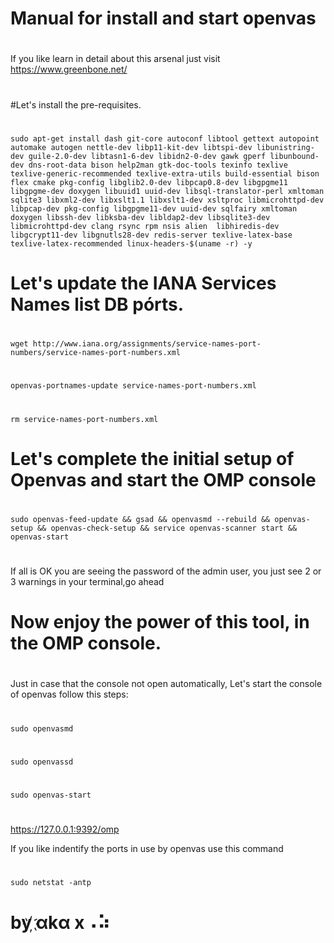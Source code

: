 # Manual for install and start openvas 

#
#
#
If you like learn in detail about this arsenal just visit https://www.greenbone.net/


#
#Let's install the pre-requisites.
#
    sudo apt-get install dash git-core autoconf libtool gettext autopoint automake autogen nettle-dev libp11-kit-dev libtspi-dev libunistring-dev guile-2.0-dev libtasn1-6-dev libidn2-0-dev gawk gperf libunbound-dev dns-root-data bison help2man gtk-doc-tools texinfo texlive texlive-generic-recommended texlive-extra-utils build-essential bison flex cmake pkg-config libglib2.0-dev libpcap0.8-dev libgpgme11 libgpgme-dev doxygen libuuid1 uuid-dev libsql-translator-perl xmltoman sqlite3 libxml2-dev libxslt1.1 libxslt1-dev xsltproc libmicrohttpd-dev libpcap-dev pkg-config libgpgme11-dev uuid-dev sqlfairy xmltoman doxygen libssh-dev libksba-dev libldap2-dev libsqlite3-dev libmicrohttpd-dev clang rsync rpm nsis alien  libhiredis-dev libgcrypt11-dev libgnutls28-dev redis-server texlive-latex-base texlive-latex-recommended linux-headers-$(uname -r) -y

#
# Let's update the IANA Services Names list DB pórts.
#
    wget http://www.iana.org/assignments/service-names-port-numbers/service-names-port-numbers.xml
#
    openvas-portnames-update service-names-port-numbers.xml
#
    rm service-names-port-numbers.xml


#
# Let's complete the initial setup of Openvas and start the OMP console
#
    sudo openvas-feed-update && gsad && openvasmd --rebuild && openvas-setup && openvas-check-setup && service openvas-scanner start && openvas-start

#
If all is OK you are seeing the password of the admin user, you just see 2 or 3 warnings in your terminal,go ahead
#
# Now enjoy the power of this tool, in the OMP console.

#
#
#
Just in case that the console not open automatically, Let's start the console of openvas follow this steps:
#
#
    sudo openvasmd
#
    sudo openvassd

#
    sudo openvas-start
#
https://127.0.0.1:9392/omp

If you like indentify the ports in use by openvas use this command 
#
    sudo netstat -antp

#
#
# by    ҉αkα x⠠⠵
